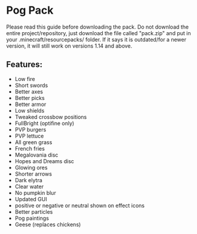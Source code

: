 # Pog Pack

Please read this guide before downloading the pack.
Do not download the entire project/repository, just download the file called "pack.zip" and put in your .minecraft/resourcepacks/ folder.
If it says it is outdated/for a newer version, it will still work on versions 1.14 and above.

## Features:
- Low fire
- Short swords
- Better axes
- Better picks
- Better armor
- Low shields
- Tweaked crossbow positions
- FullBright (optifine only)
- PVP burgers
- PVP lettuce
- All green grass
- French fries
- Megalovania disc
- Hopes and Dreams disc
- Glowing ores
- Shorter arrows
- Dark elytra
- Clear water
- No pumpkin blur
- Updated GUI
- positive or negative or neutral shown on effect icons
- Better particles
- Pog paintings
- Geese (replaces chickens)

